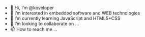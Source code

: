 - 👋 Hi, I’m @koveloper
- 👀 I’m interested in embedded software and WEB technologies
- 🌱 I’m currently learning JavaScript and HTML5+CSS
- 💞️ I’m looking to collaborate on ...
- 📫 How to reach me ...

<!---
koveloper/koveloper is a ✨ special ✨ repository because its `README.md` (this file) appears on your GitHub profile.
You can click the Preview link to take a look at your changes.
--->

